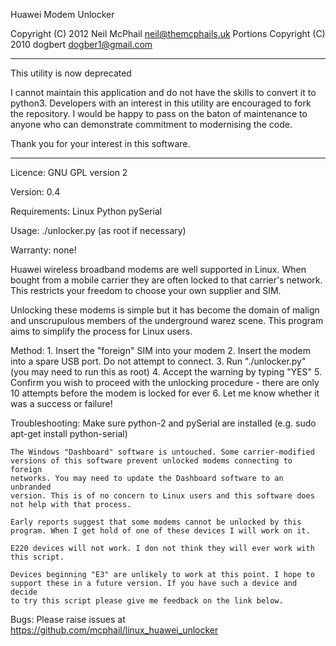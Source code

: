Huawei Modem Unlocker

Copyright (C) 2012 Neil McPhail
	<neil@themcphails.uk>
Portions Copyright (C) 2010 dogbert
	<dogber1@gmail.com>

*******************************************************************************
This utility is now deprecated

I cannot maintain this application and do not have the skills to convert it to
python3. Developers with an interest in this utility are encouraged to fork the
repository. I would be happy to pass on the baton of maintenance to anyone who
can demonstrate commitment to modernising the code.

Thank you for your interest in this software.
*******************************************************************************

Licence:
	GNU GPL version 2

Version:
	0.4

Requirements:
	Linux
	Python
	pySerial

Usage:
	./unlocker.py (as root if necessary)

Warranty:
	none!

Huawei wireless broadband modems are well supported in Linux. When bought from
a mobile carrier they are often locked to that carrier's network. This restricts
your freedom to choose your own supplier and SIM.

Unlocking these modems is simple but it has become the domain of malign and
unscrupulous members of the underground warez scene. This program aims to
simplify the process for Linux users.

Method:
	1. Insert the "foreign" SIM into your modem
	2. Insert the modem into a spare USB port. Do not attempt to connect.
	3. Run "./unlocker.py" (you may need to run this as root)
	4. Accept the warning by typing "YES"
	5. Confirm you wish to proceed with the unlocking procedure
		- there are only 10 attempts before the modem is locked for ever
	6. Let me know whether it was a success or failure!

Troubleshooting:
	Make sure python-2 and pySerial are installed
		(e.g. sudo apt-get install python-serial)

	The Windows "Dashboard" software is untouched. Some carrier-modified
	versions of this software prevent unlocked modems connecting to foreign
	networks. You may need to update the Dashboard software to an unbranded
	version. This is of no concern to Linux users and this software does
	not help with that process.

	Early reports suggest that some modems cannot be unlocked by this
	program. When I get hold of one of these devices I will work on it.

	E220 devices will not work. I don not think they will ever work with
	this script.

	Devices beginning "E3" are unlikely to work at this point. I hope to
	support these in a future version. If you have such a device and decide
	to try this script please give me feedback on the link below.

Bugs:
	Please raise issues at https://github.com/mcphail/linux_huawei_unlocker
